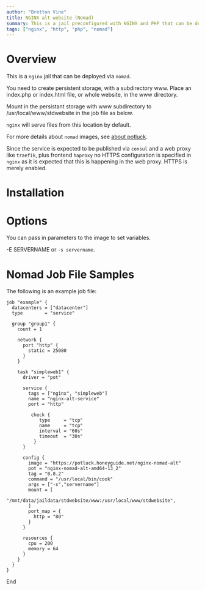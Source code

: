 ```yaml
---
author: "Bretton Vine"
title: NGINX alt website (Nomad)
summary: This is a jail preconfigured with NGINX and PHP that can be deployed via nomad.
tags: ["nginx", "http", "php", "nomad"]
---
```


# Overview

This is a ```nginx``` jail that can be deployed via ```nomad```.

You need to create persistent storage, with a subdirectory www. Place an index.php or index.html file, or whole website, in the www directory.

Mount in the persistant storage with www subdirectory to /usr/local/www/stdwebsite in the job file as below.

```nginx``` will serve files from this location by default.

For more details about ```nomad``` images, see [about potluck](https://potluck.honeyguide.net/micro/about-potluck/).

Since the service is expected to be published via ```consul``` and a web proxy like ```traefik```, plus frontend ```haproxy``` no HTTPS configuration is specified in ```nginx``` as it is expected that this is happening in the web proxy. HTTPS is merely enabled.

# Installation

# Options
You can pass in parameters to the image to set variables.

-E SERVERNAME or `-s servername`.

# Nomad Job File Samples

The following is an example job file:

```
job "example" {
  datacenters = ["datacenter"]
  type        = "service"

  group "group1" {
    count = 1

    network {
      port "http" {
        static = 25080
      }
    }

    task "simpleweb1" {
      driver = "pot"

      service {
        tags = ["nginx", "simpleweb"]
        name = "nginx-alt-service"
        port = "http"

         check {
            type     = "tcp"
            name     = "tcp"
            interval = "60s"
            timeout  = "30s"
          }
      }

      config {
        image = "https://potluck.honeyguide.net/nginx-nomad-alt"
        pot = "nginx-nomad-alt-amd64-13_2"
        tag = "0.8.2"
        command = "/usr/local/bin/cook"
        args = ["-s","servername"]
        mount = [
          "/mnt/data/jaildata/stdwebsite/www:/usr/local/www/stdwebsite",
        ]
        port_map = {
          http = "80"
        }
      }

      resources {
        cpu = 200
        memory = 64
      }
    }
  }
}
```

End